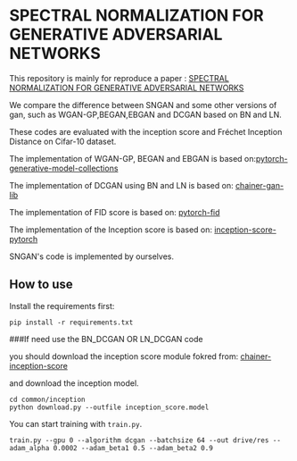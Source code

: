 # SPECTRAL NORMALIZATION FOR GENERATIVE ADVERSARIAL NETWORKS

This repository is mainly for reproduce a paper : [SPECTRAL NORMALIZATION FOR GENERATIVE ADVERSARIAL NETWORKS](https://arxiv.org/abs/1802.05957)<br>

We compare the difference between SNGAN and some other versions of gan, such as WGAN-GP,BEGAN,EBGAN and DCGAN based on BN and LN.<br>

These codes are evaluated with the inception score and Fréchet Inception Distance on Cifar-10 dataset.<br>

The implementation of WGAN-GP, BEGAN and EBGAN is based on:[pytorch-generative-model-collections](https://github.com/znxlwm/pytorch-generative-model-collections)

The implementation of DCGAN using BN and LN is based on: [chainer-gan-lib](https://github.com/pfnet-research/chainer-gan-lib)

The implementation of FID score is based on: [pytorch-fid](https://github.com/mseitzer/pytorch-fid)

The implementation of the Inception score is based on: [inception-score-pytorch](https://github.com/sbarratt/inception-score-pytorch)

SNGAN's code is implemented by ourselves.
## How to use

Install the requirements first:
```
pip install -r requirements.txt
```

###If need use the BN_DCGAN OR LN_DCGAN code

you should download the inception score module fokred from: [chainer-inception-score](https://github.com/hvy/chainer-inception-score)

and download the inception model.
```
cd common/inception
python download.py --outfile inception_score.model
```
You can start training with ```train.py```.
```
train.py --gpu 0 --algorithm dcgan --batchsize 64 --out drive/res --adam_alpha 0.0002 --adam_beta1 0.5 --adam_beta2 0.9
```
